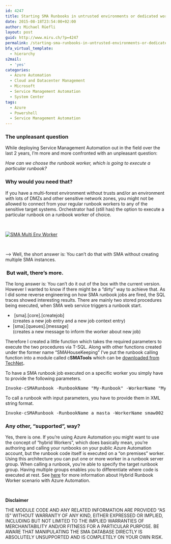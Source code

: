 ```yaml
---
id: 4247
title: Starting SMA Runbooks in untrusted environments or dedicated workers
date: 2015-08-18T23:54:00+02:00
author: Michael Rüefli
layout: post
guid: http://www.miru.ch/?p=4247
permalink: /starting-sma-runbooks-in-untrusted-environments-or-dedicated-workers/
bfa_virtual_template:
  - hierarchy
s2mail:
  - 'yes'
categories:
  - Azure Automation
  - Cloud and Datacenter Management
  - Microsoft
  - Service Management Automation
  - System Center
tags:
  - Azure
  - Powershell
  - Service Management Automation
---
```

### The unpleasant question

While deploying Service Management Automation out in the field over the last 2 years, I&#8217;m more and more confronted with an unpleasant question:

_How can we choose the runbook worker, which is going to execute a particular runbook?_

### Why would you need that?

If you have a multi-forest environment without trusts and/or an environment with lots of DMZs and other sensitive network zones, you might not be allowed to connect from your regular runbook workers to any of the sensitive target systems. Orchestrator had (still has) the option to execute a particular runbook on a runbook worker of choice.

&nbsp;

[<img class="alignleft  wp-image-4253" src="../content/images/2015/08/SMA-Multi-Env-Worker.png" alt="SMA Multi Env Worker" width="508" height="375" srcset="../content/images/2015/08/SMA-Multi-Env-Worker.png 671w, ../content/images/2015/08/SMA-Multi-Env-Worker-300x221.png 300w" sizes="(max-width: 508px) 100vw, 508px" />](../content/images/2015/08/SMA-Multi-Env-Worker.png)[  
](../content/images/2015/08/SMA-Multi-Env-Worker.png) 

&nbsp;

&#8211;> Well, the short answer is: You can&#8217;t do that with SMA without creating multiple SMA instances.

###  But wait, there&#8217;s more.

The long answer is: You can&#8217;t do it out of the box with the current version. However I wanted to know if there might be a &#8220;dirty&#8221; way to achieve that. As I did some reverse engineering on how SMA runbook jobs are fired, the SQL traces showed interesting results. There are mainly two stored procedures being executed, when SMA web service triggers a runbook start.

  *  [sma].[core].[createjob]  
    (creates a new job entry and a new job context entry)
  * [sma].[queues].[message]  
    (creates a new message to inform the worker about new job)

Therefore I created a little function which takes the required parameters to execute the two procedures via T-SQL. Along with other functions created under the former name &#8220;SMAHouseKeeping&#8221; I&#8217;ve put the runbook calling function into a module called c**SMATools** which can be <a href="https://gallery.technet.microsoft.com/Module-to-troubleshoot-and-ebafca16" target="_blank">downloaded from TechNet</a>**.**

To have a SMA runbook job executed on a specific worker you simply have to provide the following parameters.

<pre>Invoke-cSMARunbook -RunbookName "My-Runbook" -WorkerName "MyWorker" -WebServiceEndpoint https://MySMAWebService</pre>

To call a runbook with input parameters, you have to provide them in XML string format.

<pre>Invoke-cSMARunbook -RunbookName a_masta -WorkerName smaw002 -RunbookParameters '&lt;Parameters&gt;&lt;Parameter name="message" value="Hello World" isValueNull="0"/&gt;&lt;/Parameters&gt;' -WebServiceEndpoint https://sma01</pre>

### 

### Any other, &#8220;supported&#8221;, way?

Yes, there is one. If you&#8217;re using Azure Automation you might want to use the concept of &#8220;hybrid Workers&#8221;, which does basically mean, you&#8217;re authoring and calling your runbooks on your public Azure Automation account, but the runbook code itself is executed on a &#8220;on premises&#8221; worker. Using this architecture you can put one or more worker in a runbook server group. When calling a runbook, you&#8217;re able to specify the target runbook group. Having multiple groups enables you to differentiate where code is executed at rest. See <a href="https://azure.microsoft.com/en-us/documentation/articles/automation-hybrid-runbook-worker/" target="_blank">here</a> for more information about Hybrid Runbook Worker scenario with Azure Automation.

&nbsp;

**Disclaimer**

THE MODULE CODE AND ANY RELATED INFORMATION ARE PROVIDED “AS IS” WITHOUT WARRANTY OF ANY KIND, EITHER EXPRESSED OR IMPLIED,  
INCLUDING BUT NOT LIMITED TO THE IMPLIED WARRANTIES OF MERCHANTABILITY AND/OR FITNESS FOR A PARTICULAR PURPOSE. BE AWARE THAT MANIPULATING THE SMA DATABASE DIRECTLY IS ABSOLUTELY UNSUPPORTED AND IS COMPLETELY ON YOUR OWN RISK.

&nbsp;

&nbsp;